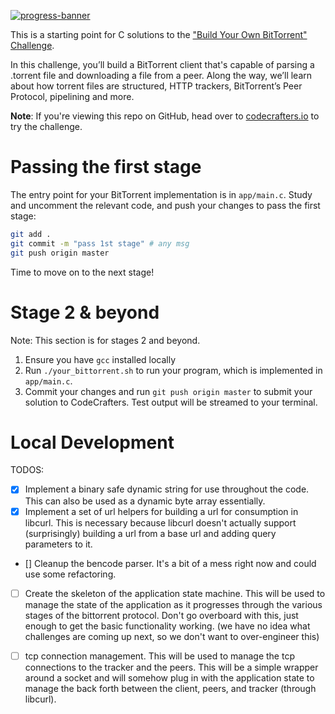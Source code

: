 [![progress-banner](https://backend.codecrafters.io/progress/bittorrent/aaf93a7b-a45c-48f4-8e88-edfadae9f733)](https://app.codecrafters.io/users/jdpolicano?r=2qF)

This is a starting point for C solutions to the
["Build Your Own BitTorrent" Challenge](https://app.codecrafters.io/courses/bittorrent/overview).

In this challenge, you’ll build a BitTorrent client that's capable of parsing a
.torrent file and downloading a file from a peer. Along the way, we’ll learn
about how torrent files are structured, HTTP trackers, BitTorrent’s Peer
Protocol, pipelining and more.

**Note**: If you're viewing this repo on GitHub, head over to
[codecrafters.io](https://codecrafters.io) to try the challenge.

# Passing the first stage

The entry point for your BitTorrent implementation is in `app/main.c`. Study and
uncomment the relevant code, and push your changes to pass the first stage:

```sh
git add .
git commit -m "pass 1st stage" # any msg
git push origin master
```

Time to move on to the next stage!

# Stage 2 & beyond

Note: This section is for stages 2 and beyond.

1. Ensure you have `gcc` installed locally
1. Run `./your_bittorrent.sh` to run your program, which is implemented in
   `app/main.c`.
1. Commit your changes and run `git push origin master` to submit your solution
   to CodeCrafters. Test output will be streamed to your terminal.



# Local Development
TODOS:
- [x] Implement a binary safe dynamic string for use throughout the code. This can also be used as a dynamic byte array essentially.
- [x] Implement a set of url helpers for building a url for consumption in libcurl. This is necessary because libcurl doesn't actually support (surprisingly) building a url from a base url and adding query parameters to it.
- [] Cleanup the bencode parser. It's a bit of a mess right now and could use some refactoring.
- [ ] Create the skeleton of the application state machine. This will be used to manage the state of the application as it progresses through the various stages of the bittorrent protocol. Don't go overboard with this, just enough to get the basic functionality working. (we have no idea what challenges are coming up next, so we don't want to over-engineer this)
- [ ] tcp connection management. This will be used to manage the tcp connections to the tracker and the peers. This will be a simple wrapper around a socket and will somehow plug in with the application state to manage the back forth between the client, peers, and tracker (through libcurl).

